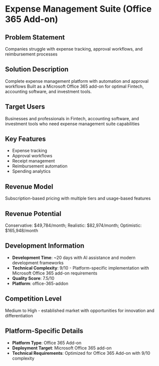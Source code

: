 # Expense Management Suite (Office 365 Add-on)

## Problem Statement
Companies struggle with expense tracking, approval workflows, and reimbursement processes

## Solution Description
Complete expense management platform with automation and approval workflows Built as a Microsoft Office 365 add-on for optimal Fintech, accounting software, and investment tools.

## Target Users
Businesses and professionals in Fintech, accounting software, and investment tools who need expense management suite capabilities

## Key Features
- Expense tracking
- Approval workflows
- Receipt management
- Reimbursement automation
- Spending analytics

## Revenue Model
Subscription-based pricing with multiple tiers and usage-based features

## Revenue Potential
Conservative: $49,784/month; Realistic: $82,974/month; Optimistic: $165,948/month

## Development Information
- **Development Time**: ~20 days with AI assistance and modern development frameworks
- **Technical Complexity**: 9/10 - Platform-specific implementation with Microsoft Office 365 add-on requirements
- **Quality Score**: 7.5/10
- **Platform**: office-365-addon

## Competition Level
Medium to High - established market with opportunities for innovation and differentiation

## Platform-Specific Details
- **Platform Type**: Office 365 Add-on
- **Deployment Target**: Microsoft Office 365 add-on
- **Technical Requirements**: Optimized for Office 365 Add-on with 9/10 complexity
